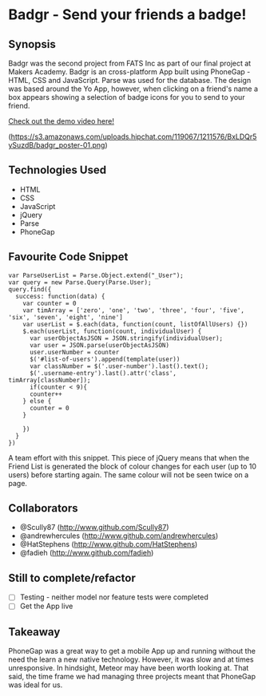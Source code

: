 Badgr - Send your friends a badge!
==================================

## Synopsis

Badgr was the second project from FATS Inc as part of our final project at Makers Academy. Badgr is an cross-platform App built using PhoneGap - HTML, CSS and JavaScript. Parse was used for the database. The design was based around the Yo App, however, when clicking on a friend's name a box appears showing a selection of badge icons for you to send to your friend.

[Check out the demo video here!](https://www.youtube.com/watch?v=sUN0YaqLpF8&list=UU1NQjRun26caQPa6D6j3dsg)

(https://s3.amazonaws.com/uploads.hipchat.com/119067/1211576/BxLDQr5ySuzdB/badgr_poster-01.png)


## Technologies Used

- HTML
- CSS
- JavaScript
- jQuery
- Parse
- PhoneGap

## Favourite Code Snippet

~~~
var ParseUserList = Parse.Object.extend("_User");
var query = new Parse.Query(Parse.User);
query.find({
  success: function(data) {
    var counter = 0
    var timArray = ['zero', 'one', 'two', 'three', 'four', 'five', 'six', 'seven', 'eight', 'nine']
    var userList = $.each(data, function(count, listOfAllUsers) {})
    $.each(userList, function(count, individualUser) {
      var userObjectAsJSON = JSON.stringify(individualUser);
      var user = JSON.parse(userObjectAsJSON)
      user.userNumber = counter
      $('#list-of-users').append(template(user))
      var classNumber = $('.user-number').last().text();
      $('.username-entry').last().attr('class', timArray[classNumber]);
      if(counter < 9){
      counter++
    } else {
      counter = 0
    }

    })
  }
})
~~~

A team effort with this snippet. This piece of jQuery means that when the Friend List is generated the block of colour changes for each user (up to 10 users) before starting again. The same colour will not be seen twice on a page.

## Collaborators

- @Scully87 (http://www.github.com/Scully87)
- @andrewhercules (http://www.github.com/andrewhercules)
- @HatStephens (http://www.github.com/HatStephens)
- @fadieh (http://www.github.com/fadieh)

## Still to complete/refactor

- [ ] Testing - neither model nor feature tests were completed
- [ ] Get the App live

## Takeaway

PhoneGap was a great way to get a mobile App up and running without the need the learn a new native technology. However, it was slow and at times unresponsive. In hindsight, Meteor may have been worth looking at. That said, the time frame we had managing three projects meant that PhoneGap was ideal for us.
